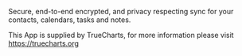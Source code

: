 Secure, end-to-end encrypted, and privacy respecting sync for your contacts, calendars, tasks and notes.

This App is supplied by TrueCharts, for more information please visit https://truecharts.org
